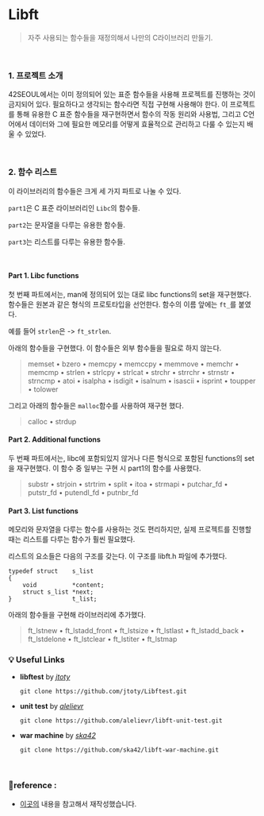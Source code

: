 # Libft

> 자주 사용되는 함수들을 재정의해서 나만의 C라이브러리 만들기.

<br/>

### 1. 프로젝트 소개

42SEOUL에서는 이미 정의되어 있는 표준 함수들을 사용해 프로젝트를 진행하는 것이 금지되어 있다. 필요하다고 생각되는 함수라면 직접 구현해 사용해야 한다. 이 프로젝트를 통해 유용한 C 표준 함수들을 재구현하면서 함수의 작동 원리와 사용법, 그리고 C언어에서 데이터와 그에 필요한 메모리를 어떻게 효율적으로 관리하고 다룰 수 있는지 배울 수 있었다. 

<br/>



### 2. 함수 리스트

이 라이브러리의 함수들은 크게 세 가지 파트로 나눌 수 있다.

`part1`은 C 표준 라이브러리인 `Libc`의 함수들.

`part2`는 문자열을 다루는 유용한 함수들.

`part3`는 리스트를 다루는 유용한 함수들.



<br/>

#### Part 1. Libc functions

첫 번째 파트에서는, man에 정의되어 있는 대로 libc functions의 set을 재구현했다. 함수들은 원본과 같은 형식의 프로토타입을 선언한다. 함수의 이름 앞에는 `ft_`를 붙였다.

예를 들어 `strlen`은 -> `ft_strlen`.

아래의 함수들을 구현했다. 이 함수들은 외부 함수들을 필요로 하지 않는다.

> memset • bzero • memcpy • memccpy • memmove • memchr • memcmp • strlen • strlcpy • strlcat • strchr • strrchr • strnstr • strncmp • atoi • isalpha • isdigit • isalnum • isascii • isprint • toupper • tolower

그리고 아래의 함수들은 `malloc`함수를 사용하여 재구현 했다.

> calloc • strdup  



#### Part 2. Additional functions

두 번째 파트에서는, libc에 포함되있지 않거나 다른 형식으로 포함된 functions의 set을 재구현했다. 이 함수 중 일부는 구현 시 part1의 함수를 사용했다.

> substr • strjoin • strtrim • split • itoa • strmapi • putchar_fd • putstr_fd • putendl_fd • putnbr_fd  



#### Part 3. List functions

메모리와 문자열을 다루는 함수를 사용하는 것도 편리하지만, 실제 프로젝트를 진행할 때는 리스트를 다루는 함수가 훨씬 필요했다.

리스트의 요소들은 다음의 구조를 갖는다. 이 구조를 libft.h 파일에 추가했다.

```
typedef struct    s_list 
{ 
    void          *content; 
    struct s_list *next; 
}                 t_list;
```

아래의 함수들을 구현해 라이브러리에 추가했다.

> ft_lstnew • ft_lstadd_front • ft_lstsize • ft_lstlast • ft_lstadd_back • ft_lstdelone • ft_lstclear • ft_lstiter • ft_lstmap  


### :bulb: Useful Links
- __libftest__ by [_jtoty_](https://github.com/jtoty/Libftest)
    ```
    git clone https://github.com/jtoty/Libftest.git
    ```
- __unit test__ by [_alelievr_](https://github.com/alelievr/libft-unit-test)
    ```
    git clone https://github.com/alelievr/libft-unit-test.git
    ```
- __war machine__ by [_ska42_](https://github.com/ska42/libft-war-machine)
    ```
    git clone https://github.com/ska42/libft-war-machine.git
    ```


<br/>

### 📕reference :



* [이곳의](https://github.com/hidaehyunlee/Libft) 내용을 참고해서 재작성했습니다.
